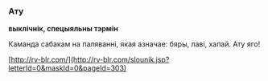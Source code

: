 ### Ату
**выклічнік, спецыяльны тэрмін**

Каманда сабакам на паляванні, якая азначае: бяры, лаві, хапай. Ату яго!

<a rel="author">[http://rv-blr.com/](http://rv-blr.com/slounik.jsp?letterId=0&maskId=0&pageId=303)</a>
